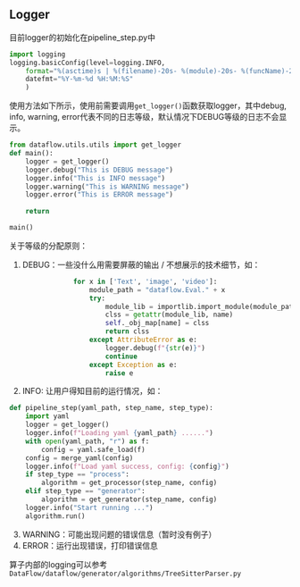 ## Logger

目前logger的初始化在pipeline_step.py中 
```python
import logging
logging.basicConfig(level=logging.INFO,
    format="%(asctime)s | %(filename)-20s- %(module)-20s- %(funcName)-20s- %(lineno)5d - %(name)-10s | %(levelname)8s | Processno %(process)5d - Threadno %(thread)-15d : %(message)s", 
    datefmt="%Y-%m-%d %H:%M:%S"
    )
```
使用方法如下所示，使用前需要调用`get_logger()`函数获取logger，其中debug, info, warning, error代表不同的日志等级，默认情况下DEBUG等级的日志不会显示。
```python
from dataflow.utils.utils import get_logger
def main():
    logger = get_logger()
    logger.debug("This is DEBUG message")
    logger.info("This is INFO message")
    logger.warning("This is WARNING message")
    logger.error("This is ERROR message")
    
    return

main()
```
关于等级的分配原则：
1. DEBUG：一些没什么用需要屏蔽的输出 / 不想展示的技术细节，如：
```python
                for x in ['Text', 'image', 'video']:
                    module_path = "dataflow.Eval." + x
                    try:
                        module_lib = importlib.import_module(module_path)
                        clss = getattr(module_lib, name)
                        self._obj_map[name] = clss
                        return clss
                    except AttributeError as e:
                        logger.debug(f"{str(e)}")
                        continue
                    except Exception as e:
                        raise e
```
2. INFO: 让用户得知目前的运行情况，如：
```python
def pipeline_step(yaml_path, step_name, step_type):
    import yaml
    logger = get_logger()
    logger.info(f"Loading yaml {yaml_path} ......")
    with open(yaml_path, "r") as f:
        config = yaml.safe_load(f)
    config = merge_yaml(config)
    logger.info(f"Load yaml success, config: {config}")
    if step_type == "process":
        algorithm = get_processor(step_name, config)
    elif step_type == "generator":
        algorithm = get_generator(step_name, config)
    logger.info("Start running ...")
    algorithm.run()
```
3. WARNING：可能出现问题的错误信息（暂时没有例子）
4. ERROR：运行出现错误，打印错误信息

算子内部的logging可以参考`DataFlow/dataflow/generator/algorithms/TreeSitterParser.py`